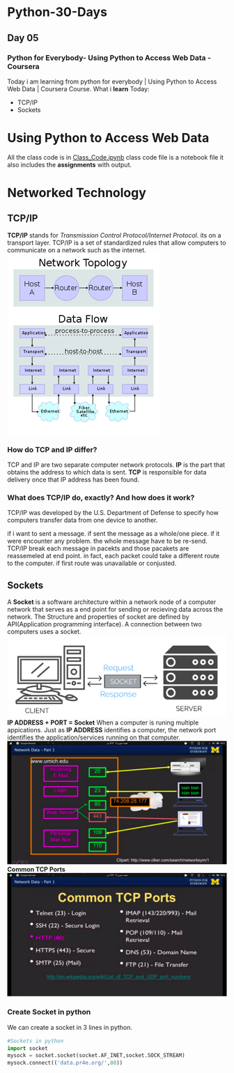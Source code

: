 # Python-30-Days
## Day 05
### Python for Everybody-  Using Python to Access Web Data - Coursera
Today i am learning from python for everybody |  Using Python to Access Web Data | Coursera Course.
What i **learn** Today:
- TCP/IP
- Sockets

# Using Python to Access Web Data
All the class code is in [Class_Code.ipynb]('/Class_Code.ipynb') class code file is a notebook file it also includes the **assignments** with output.


# Networked Technology
## TCP/IP
**TCP/IP** stands for *Transmission Control Protocol/Internet Protocol*. its on a transport layer. TCP/IP is a set of standardized rules that allow computers to communicate on a network such as the internet.
![TCP/IP](img/tcp_ip.png)

### How do TCP and IP differ?
TCP and IP are two separate computer network protocols.
**IP** is the part that obtains the address to which data is sent. **TCP** is responsible for data delivery once that IP address has been found.

### What does TCP/IP do, exactly? And how does it work?
TCP/IP was developed by the U.S. Department of Defense to specify how computers transfer data from one device to another.

if i want to sent a message. if sent the message as a whole/one piece. if it were encounter any problem. the whole message have to be re-send. TCP/IP break each message in pacekts and those pacakets are reassemeled at end point. in fact, each packet could take a different route to the computer. if first route was unavailable or conjusted.  

## Sockets
A **Socket** is a software architecture within a network node of a computer network that serves as a end point for sending or recieving data across the network. The Structure and properties of socket are defined by API(Application programming interface).
A connection between two computers uses a socket.
![Socket](img/socket.png)
**IP ADDRESS + PORT = Socket**
When a computer is runing multiple appications. Just as **IP ADDRESS** identifies a computer, the network port identifies the application/services running on that computer.
![Connection between client and server](img/conection.png)
**Common TCP Ports**
![Common TCP Ports](img/common_tcp.png)

### Create Socket in python
We can create a socket in 3 lines in python.
```python
#Sockets in python
import socket
mysock = socket.socket(socket.AF_INET,socket.SOCK_STREAM)
mysock.connect(('data.pr4e.org/',80))
```
